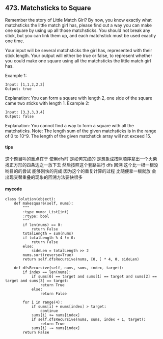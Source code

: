 ## 473. Matchsticks to Square

Remember the story of Little Match Girl? By now, you know exactly what matchsticks the little match girl has, please find out a way you can make one square by using up all those matchsticks. You should not break any stick, but you can link them up, and each matchstick must be used exactly one time.

Your input will be several matchsticks the girl has, represented with their stick length. Your output will either be true or false, to represent whether you could make one square using all the matchsticks the little match girl has.

Example 1:

```
Input: [1,1,2,2,2]
Output: true
```


Explanation: You can form a square with length 2, one side of the square came two sticks with length 1.
Example 2:

```
Input: [3,3,3,3,4]
Output: false
```


Explanation: You cannot find a way to form a square with all the matchsticks.
Note:
The length sum of the given matchsticks is in the range of 0 to 10^9.
The length of the given matchstick array will not exceed 15.

#### tips
这个题目叫的重点在于 使用dfs时 是如何完成的 是想象成按照顺序拿出一个火柴 找正方形的四条边之一放下去 然后按照这个套路进行 dfs 回溯 这个比一根一根没哟目的的尝试 能够刚快的完成 因为这个的重复计算的过程 比随便拿一根就放 会出现交替重叠的现象的回溯方法要快很多

#### mycode

```
class Solution(object):
    def makesquare(self, nums):
        """
        :type nums: List[int]
        :rtype: bool
        """
        if len(nums) == 0:
            return False
        totalLength = sum(nums)
        if totalLength % 4 != 0:
            return False
        else:
            sideLen = totalLength >> 2
        nums.sort(reverse=True)
        return self.dfsRecursive(nums, [0, ] * 4, 0, sideLen)

    def dfsRecursive(self, nums, sums, index, target):
        if index == len(nums):
            if sums[0] == target and sums[1] == target and sums[2] == target and sums[3] == target:
                return True
            else:
                return False

        for i in range(4):
            if sums[i] + nums[index] > target:
                continue
            sums[i] += nums[index]
            if self.dfsRecursive(nums, sums, index + 1, target):
                return True
            sums[i] -= nums[index]
        return False
```

